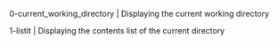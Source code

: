 0-current_working_directory | Displaying the current working directory

1-listit | Displaying the contents list of the current directory
